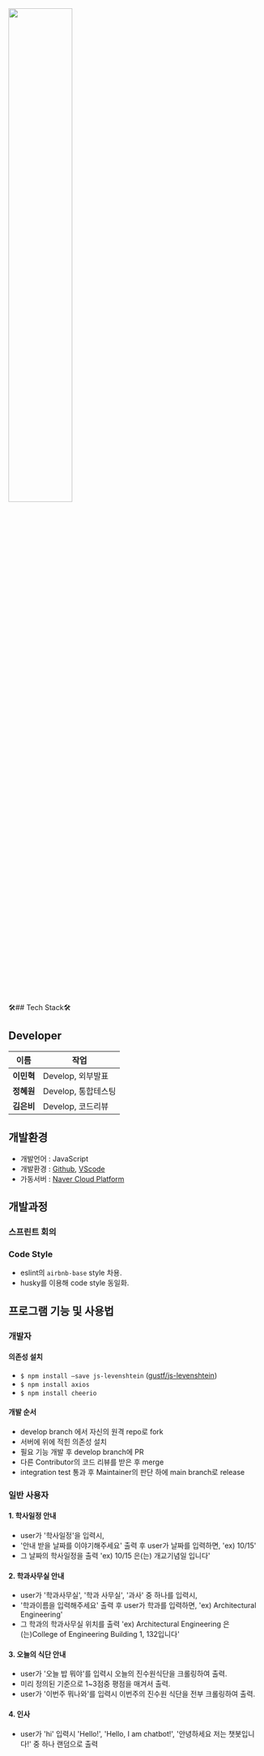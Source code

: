 <img width="50%" src="https://user-images.githubusercontent.com/88527089/208949390-22b33566-2c9e-4170-a522-122c67427a68.png"/>

🛠## Tech Stack🛠

## Developer
이름 | 작업
--- | --- |
**이민혁** | Develop, 외부발표
**정혜원** | Develop, 통합테스팅
**김은비** | Develop, 코드리뷰

## 개발환경
- 개발언어 : JavaScript
- 개발환경 : [Github](https://github.com/), [VScode](https://code.visualstudio.com)
- 가동서버 : [Naver Cloud Platform](https://www.ncloud.com/product/compute/server)

## 개발과정
### 스프린트 회의

### Code Style
- eslint의 `airbnb-base` style 차용.
- husky를 이용해 code style 동일화.

## 프로그램 기능 및 사용법

### 개발자
#### 의존성 설치
- `$ npm install —save js-levenshtein`  ([gustf/js-levenshtein](https://github.com/gustf/js-levenshtein))
- `$ npm install axios`
- `$ npm install cheerio`
#### 개발 순서
- develop branch 에서 자신의 원격 repo로 fork
- 서버에 위에 적힌 의존성 설치
- 필요 기능 개발 후 develop branch에 PR
- 다른 Contributor의 코드 리뷰를 받은 후 merge
- integration test 통과 후 Maintainer의 판단 하에 main branch로 release

### 일반 사용자
#### 1. 학사일정 안내
- user가 '학사일정'을 입력시,
- '안내 받을 날짜를 이야기해주세요' 출력 후 user가 날짜를 입력하면, 'ex) 10/15'
- 그 날짜의 학사일정을 출력 'ex) 10/15 은(는) 개교기념일 입니다'

#### 2. 학과사무실 안내
- user가 '학과사무실', '학과 사무실', '과사' 중 하나를 입력시,
- '학과이름을 입력해주세요' 출력 후 user가 학과를 입력하면, 'ex) Architectural Engineering'
- 그 학과의 학과사무실 위치를 출력 'ex) Architectural Engineering 은(는)College of Engineering Building 1, 132입니다'

#### 3. 오늘의 식단 안내
- user가 '오늘 밥 뭐야'를 입력시 오늘의 진수원식단을 크롤링하여 출력.
- 미리 정의된 기준으로 1~3점중 평점을 매겨서 출력.
- user가 '이번주 뭐나와'를 입력시 이번주의 진수원 식단을 전부 크롤링하여 출력.

#### 4. 인사
- user가 'hi' 입력시 'Hello!', 'Hello, I am chatbot!', '안녕하세요 저는 챗봇입니다!' 중 하나 랜덤으로 출력
